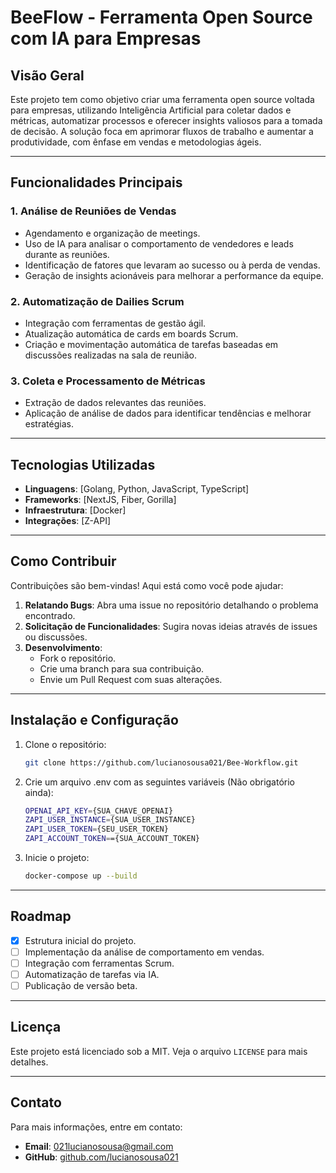 # BeeFlow - Ferramenta Open Source com IA para Empresas

## Visão Geral
Este projeto tem como objetivo criar uma ferramenta open source voltada para empresas, utilizando Inteligência Artificial para coletar dados e métricas, automatizar processos e oferecer insights valiosos para a tomada de decisão. A solução foca em aprimorar fluxos de trabalho e aumentar a produtividade, com ênfase em vendas e metodologias ágeis.

---

## Funcionalidades Principais

### 1. **Análise de Reuniões de Vendas**
- Agendamento e organização de meetings.
- Uso de IA para analisar o comportamento de vendedores e leads durante as reuniões.
- Identificação de fatores que levaram ao sucesso ou à perda de vendas.
- Geração de insights acionáveis para melhorar a performance da equipe.

### 2. **Automatização de Dailies Scrum**
- Integração com ferramentas de gestão ágil.
- Atualização automática de cards em boards Scrum.
- Criação e movimentação automática de tarefas baseadas em discussões realizadas na sala de reunião.

### 3. **Coleta e Processamento de Métricas**
- Extração de dados relevantes das reuniões.
- Aplicação de análise de dados para identificar tendências e melhorar estratégias.

---

## Tecnologias Utilizadas
- **Linguagens**: [Golang, Python, JavaScript, TypeScript]
- **Frameworks**: [NextJS, Fiber, Gorilla]
- **Infraestrutura**: [Docker]
- **Integrações**: [Z-API]


---

## Como Contribuir
Contribuições são bem-vindas! Aqui está como você pode ajudar:

1. **Relatando Bugs**: Abra uma issue no repositório detalhando o problema encontrado.
2. **Solicitação de Funcionalidades**: Sugira novas ideias através de issues ou discussões.
3. **Desenvolvimento**:
   - Fork o repositório.
   - Crie uma branch para sua contribuição.
   - Envie um Pull Request com suas alterações.

---

## Instalação e Configuração
1. Clone o repositório:
   ```bash
   git clone https://github.com/lucianosousa021/Bee-Workflow.git
   ```

2. Crie um arquivo .env com as seguintes variáveis (Não obrigatório ainda):
   ```bash
   OPENAI_API_KEY={SUA_CHAVE_OPENAI}
   ZAPI_USER_INSTANCE={SUA_USER_INSTANCE}
   ZAPI_USER_TOKEN={SEU_USER_TOKEN}
   ZAPI_ACCOUNT_TOKEN=={SUA_ACCOUNT_TOKEN}
   ```

3. Inicie o projeto:
   ```bash
   docker-compose up --build


   ```

---

## Roadmap
- [x] Estrutura inicial do projeto.
- [ ] Implementação da análise de comportamento em vendas.
- [ ] Integração com ferramentas Scrum.
- [ ] Automatização de tarefas via IA.
- [ ] Publicação de versão beta.

---

## Licença
Este projeto está licenciado sob a MIT. Veja o arquivo `LICENSE` para mais detalhes.

---

## Contato
Para mais informações, entre em contato:
- **Email**: [021lucianosousa@gmail.com](mailto:021lucianosousa@gmail.com)
- **GitHub**: [github.com/lucianosousa021](https://github.com/lucianosousa021)
